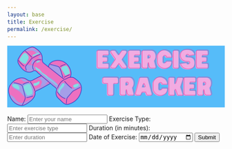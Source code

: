 ```yaml
---
layout: base
title: Exercise
permalink: /exercise/
---
```

![Alt text](images/exerciseheader.png)

<html lang="en">
    <form id="exerciseForm">
            <label for="name">Name:</label>
            <input type="text" id="name" name="name" placeholder="Enter your name" required>
            <label for="exerciseType">Exercise Type:</label>
            <input type="text" id="exerciseType" name="exerciseType" placeholder="Enter exercise type" required>
            <label for="duration">Duration (in minutes):</label>
            <input type="number" id="duration" name="duration" placeholder="Enter duration" required>
            <label for="exerciseDate">Date of Exercise:</label>
            <input type="date" id="exerciseDate" name="exerciseDate" required>
            <input type="submit" value="Submit">
        </form>



<script>
    const userIDFromLocalStorage = localStorage.getItem('loggedInUserId');
    console.log(userIDFromLocalStorage)
     document.getElementById('exerciseForm').addEventListener('submit', function(event) {
            event.preventDefault();
            const name = document.getElementById('name').value;
            const exerciseType = document.getElementById('exerciseType').value;
            const duration = document.getElementById('duration').value;
            const exerciseDate = document.getElementById('exerciseDate').value;
            // Displaying collected data (you can modify this section)
            console.log('Name:', name);
            console.log('Exercise Type:', exerciseType);
            console.log('Duration:', duration);
            console.log('Exercise Date:', exerciseDate);
            const exercise = {
                    "name": name,
                    "exerciseType" : exerciseType,
                    "duration": duration,
                    "exerciseDate": exerciseDate
                }
            const data2 = {
                    "id": userIDFromLocalStorage,
                    "name": name,
                    "uid": "life",
                    "dob": "10/12/13",
                    "age": "16",
                    "exercise": exercise,
                    "tracking": "{}"
                };
            var jsonData = JSON.stringify(data2);
            // Here you can perform an API request to send this data to your backend
            // Modify this section to send the collected data to your backend API
            // Example API call using fetch (modify as per your backend endpoint)
            fetch(`http://127.0.0.1:8240/api/users/${userIDFromLocalStorage}`, {
                method: 'PUT',
                headers: {
                    'Content-Type': 'application/json'
                },
                body: jsonData
            })
            .then(response => response.json())
            .then(data => {
                console.log('Server response:', data);
                // Handle response or perform additional actions after sending data
            })
            .catch(error => {
                console.error('Error:', error);
                // Handle error if the request fails
            });
        });

</script>
</html>

<!-- <html lang="en">
    <meta charset="UTF-8">
    <meta name="viewport" content="width=device-width, initial-scale=1.0">
    <style>
        /* Add your CSS styles here */
        /* Example styles - modify as needed */
        body {
            font-family: Arial, sans-serif;
            background-color: #f4f4f4;
            margin: 0;
            padding: 20px;
        }
        .formcontainer {
            max-width: 600px;
            margin: 20px auto;
            background-color: #fff;
            padding: 20px;
            border-radius: 8px;
            box-shadow: 0 0 10px rgba(0, 0, 0, 0.1);
        }
        label {
            display: block;
            margin-bottom: 8px;
        }
        input[type="text"],
        input[type="number"],
        input[type="date"] {
            width: 100%;
            padding: 10px;
            margin-bottom: 15px;
            border: 1px solid #ccc;
            border-radius: 4px;
        }
        input[type="submit"] {
            background-color: #4caf50;
            color: white;
            padding: 12px 20px;
            border: none;
            border-radius: 4px;
            cursor: pointer;
        }
        input[type="submit"]:hover {
            background-color: #45a049;
        }
    </style>
    <div class="container">
        <h2>Exercise Tracker Form</h2>
        <form id="exerciseForm">
            <label for="name">Name:</label>
            <input type="text" id="name" name="name" placeholder="Enter your name" required>
            <label for="exerciseType">Exercise Type:</label>
            <input type="text" id="exerciseType" name="exerciseType" placeholder="Enter exercise type" required>
            <label for="duration">Duration (in minutes):</label>
            <input type="number" id="duration" name="duration" placeholder="Enter duration" required>
            <label for="exerciseDate">Date of Exercise:</label>
            <input type="date" id="exerciseDate" name="exerciseDate" required>
            <input type="submit" value="Submit">
        </form>
    </div>
    <script>
        document.getElementById('exerciseForm').addEventListener('submit', function(event) {
            event.preventDefault();
            const name = document.getElementById('name').value;
            const exerciseType = document.getElementById('exerciseType').value;
            const duration = document.getElementById('duration').value;
            const exerciseDate = document.getElementById('exerciseDate').value;
            // Displaying collected data (you can modify this section)
            console.log('Name:', name);
            console.log('Exercise Type:', exerciseType);
            console.log('Duration:', duration);
            console.log('Exercise Date:', exerciseDate);
            // Here you can perform an API request to send this data to your backend
            // Modify this section to send the collected data to your backend API
            // Example API call using fetch (modify as per your backend endpoint)
            fetch('`http://127.0.0.1:8240/api/users/${selectedUserId}`', {
                method: 'PUT',
                headers: {
                    'Content-Type': 'application/json'
                },
                body: JSON.stringify({
                    name: name,
                    exerciseType: exerciseType,
                    duration: duration,
                    exerciseDate: exerciseDate
                })
            })
            .then(response => response.json())
            .then(data => {
                console.log('Server response:', data);
                // Handle response or perform additional actions after sending data
            })
            .catch(error => {
                console.error('Error:', error);
                // Handle error if the request fails
            });
        });
    </script>
</html> -->
